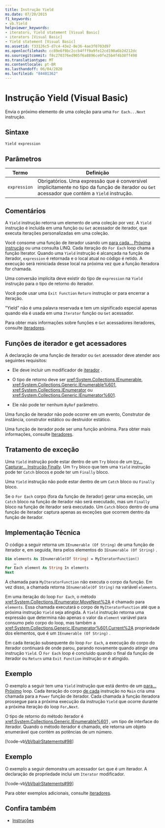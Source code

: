 ```yaml
---
title: Instrução Yield
ms.date: 07/20/2015
f1_keywords:
- vb.Yield
helpviewer_keywords:
- iterators, Yield statement [Visual Basic]
- iterators [Visual Basic]
- Yield statement [Visual Basic]
ms.assetid: f33126c5-d7c4-43e2-8e36-4ae3f0703d97
ms.openlocfilehash: cc89e6f9bc2ccb4fff9a9fe12cd190a6b2d212dc
ms.sourcegitcommit: f8c270376ed905f6a8896ce0fe25b4f4b38ff498
ms.translationtype: MT
ms.contentlocale: pt-BR
ms.lasthandoff: 06/04/2020
ms.locfileid: "84401362"
---
```

# <a name="yield-statement-visual-basic"></a>Instrução Yield (Visual Basic)
Envia o próximo elemento de uma coleção para uma `For Each...Next` instrução.  
  
## <a name="syntax"></a>Sintaxe  
  
```vb  
Yield expression  
```  
  
## <a name="parameters"></a>Parâmetros  
  
|Termo|Definição|  
|---|---|  
|`expression`|Obrigatórios. Uma expressão que é conversível implicitamente no tipo da função de iterador ou `Get` acessador que contém a `Yield` instrução.|  
  
## <a name="remarks"></a>Comentários  
 A `Yield` instrução retorna um elemento de uma coleção por vez. A `Yield` instrução é incluída em uma função ou `Get` acessador de iterador, que executa iterações personalizadas em uma coleção.  
  
 Você consome uma função de iterador usando um [para cada... Próxima instrução](for-each-next-statement.md) ou uma consulta LINQ. Cada iteração do `For Each` loop chama a função Iterator. Quando uma `Yield` instrução é alcançada na função de iterador, `expression` é retornada e o local atual no código é retido. A execução será reiniciada desse local na próxima vez que a função iteradora for chamada.  
  
 Uma conversão implícita deve existir do tipo de `expression` na `Yield` instrução para o tipo de retorno do iterador.  
  
 Você pode usar uma `Exit Function` `Return` instrução or para encerrar a iteração.  
  
 "Yield" não é uma palavra reservada e tem um significado especial apenas quando ela é usada em uma `Iterator` função ou `Get` acessador.  
  
 Para obter mais informações sobre funções e `Get` acessadores iteradores, consulte [iteradores](../../programming-guide/concepts/iterators.md).  
  
## <a name="iterator-functions-and-get-accessors"></a>Funções de iterador e get acessadores  
 A declaração de uma função de iterador ou `Get` acessador deve atender aos seguintes requisitos:  
  
- Ele deve incluir um modificador de [iterador](../modifiers/iterator.md) .  
  
- O tipo de retorno deve ser <xref:System.Collections.IEnumerable>, <xref:System.Collections.Generic.IEnumerable%601>, <xref:System.Collections.IEnumerator> ou <xref:System.Collections.Generic.IEnumerator%601>.  
  
- Ele não pode ter nenhum `ByRef` parâmetro.  
  
 Uma função de iterador não pode ocorrer em um evento, Construtor de instância, construtor estático ou destruidor estático.  
  
 Uma função de iterador pode ser uma função anônima. Para obter mais informações, consulte [Iteradores](../../programming-guide/concepts/iterators.md).  
  
## <a name="exception-handling"></a>Tratamento de exceção  
 Uma `Yield` instrução pode estar dentro de um `Try` bloco de um [try... Capturar... Instrução Finally](try-catch-finally-statement.md). Um `Try` bloco que tem uma `Yield` instrução pode ter `Catch` blocos e pode ter um `Finally` bloco.  
  
 Uma `Yield` instrução não pode estar dentro de um `Catch` bloco ou `Finally` bloco.  
  
 Se o `For Each` corpo (fora da função de iterador) gerar uma exceção, um `Catch` bloco na função de iterador não será executado, mas um `Finally` bloco na função de iterador será executado. Um `Catch` bloco dentro de uma função de iterador captura apenas as exceções que ocorrem dentro da função de iterador.  
  
## <a name="technical-implementation"></a>Implementação Técnica  
 O código a seguir retorna um `IEnumerable (Of String)` de uma função de iterador e, em seguida, itera pelos elementos do `IEnumerable (Of String)` .  
  
```vb  
Dim elements As IEnumerable(Of String) = MyIteratorFunction()  
    …  
For Each element As String In elements  
Next  
```  
  
 A chamada para `MyIteratorFunction` não executa o corpo da função. Em vez disso, a chamada retorna `IEnumerable(Of String)` na variável `elements`.  
  
 Em uma iteração do loop `For Each`, o método <xref:System.Collections.IEnumerator.MoveNext%2A> é chamado para `elements`. Essa chamada executará o corpo de `MyIteratorFunction` até que a próxima instrução `Yield` seja atingida. A `Yield` instrução retorna uma expressão que determina não apenas o valor da `element` variável para consumo pelo corpo do loop, mas também a <xref:System.Collections.Generic.IEnumerator%601.Current%2A> propriedade dos elementos, que é um `IEnumerable (Of String)` .  
  
 Em cada iteração subsequente do loop `For Each`, a execução do corpo do iterador continuará de onde parou, parando novamente quando atingir uma instrução `Yield`. O `For Each` loop é concluído quando o final da função de iterador ou `Return` uma `Exit Function` instrução or é atingido.  
  
## <a name="example"></a>Exemplo  
 O exemplo a seguir tem uma `Yield` instrução que está dentro de um [para... Próximo](for-next-statement.md) loop. Cada iteração do corpo [de cada](for-each-next-statement.md) instrução no `Main` cria uma chamada para a `Power` função de iterador. Cada chamada à função iteradora prossegue para a próxima execução da instrução `Yield` que ocorre durante a próxima iteração do loop `For…Next`.  
  
 O tipo de retorno do método iterador é <xref:System.Collections.Generic.IEnumerable%601> , um tipo de interface do iterador. Quando o método iterador é chamado, ele retorna um objeto enumerável que contém as potências de um número.  
  
 [!code-vb[VbVbalrStatements#98](~/samples/snippets/visualbasic/VS_Snippets_VBCSharp/VbVbalrStatements/VB/Class2.vb#98)]  
  
## <a name="example"></a>Exemplo  
 O exemplo a seguir demonstra um acessador `Get` que é um iterador. A declaração de propriedade inclui um `Iterator` modificador.  
  
 [!code-vb[VbVbalrStatements#99](~/samples/snippets/visualbasic/VS_Snippets_VBCSharp/VbVbalrStatements/VB/Class2.vb#99)]  
  
 Para obter exemplos adicionais, consulte [iteradores](../../programming-guide/concepts/iterators.md).  
  
## <a name="see-also"></a>Confira também

- [Instruções](index.md)
